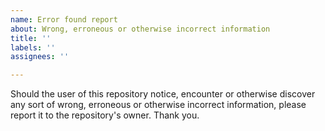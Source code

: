 ```yaml
---
name: Error found report
about: Wrong, erroneous or otherwise incorrect information
title: ''
labels: ''
assignees: ''

---
```


Should the user of this repository notice, encounter or otherwise discover any sort of wrong, erroneous or otherwise incorrect information, please report it to the repository's owner. Thank you.
